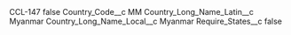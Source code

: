 <?xml version="1.0" encoding="UTF-8"?>
<CustomMetadata xmlns="http://soap.sforce.com/2006/04/metadata" xmlns:xsi="http://www.w3.org/2001/XMLSchema-instance" xmlns:xsd="http://www.w3.org/2001/XMLSchema">
    <label>CCL-147</label>
    <protected>false</protected>
    <values>
        <field>Country_Code__c</field>
        <value xsi:type="xsd:string">MM</value>
    </values>
    <values>
        <field>Country_Long_Name_Latin__c</field>
        <value xsi:type="xsd:string">Myanmar</value>
    </values>
    <values>
        <field>Country_Long_Name_Local__c</field>
        <value xsi:type="xsd:string">Myanmar</value>
    </values>
    <values>
        <field>Require_States__c</field>
        <value xsi:type="xsd:boolean">false</value>
    </values>
</CustomMetadata>
